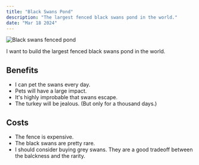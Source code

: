 ```yaml
---
title: "Black Swans Pond"
description: "The largest fenced black swans pond in the world."
date: "Mar 18 2024"
---
```


![Black swans fenced pond](/images/projects/blackswanspond.jpg)

I want to build the largest fenced black swans pond in the world.

## Benefits

- I can pet the swans every day.
- Pets will have a large impact.
- It's highly improbable that swans escape.
- The turkey will be jealous. (But only for a thousand days.)

## Costs

- The fence is expensive.
- The black swans are pretty rare.
- I should consider buying grey swans. They are a good tradeoff between the balckness and the rarity.
